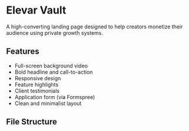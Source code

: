 # Elevar Vault

A high-converting landing page designed to help creators monetize their audience using private growth systems.

## Features

- Full-screen background video
- Bold headline and call-to-action
- Responsive design
- Feature highlights
- Client testimonials
- Application form (via Formspree)
- Clean and minimalist layout

## File Structure
